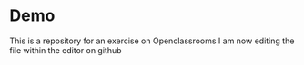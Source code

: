 # Demo
This is a repository for an exercise on Openclassrooms
I am now editing the file within the editor on github
